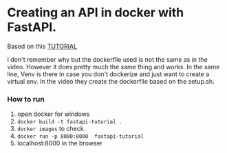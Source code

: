 # Creating an API in docker with FastAPI.
Based on this [TUTORIAL](https://www.youtube.com/watch?v=qQNGw_m8t0Y)

I don't remember why but the dockerfile used is not the same as in the video. However it does pretty much the same thing and works.
In the same line, Venv is there in case you don't dockerize and just want to create a virtual env. In the video they create the dockerfile based on the setup.sh.

### How to run

1) open docker for windows
2) `docker build -t fastapi-tutorial .`
3) `docker images` to check.
4) `docker run -p 8000:8000  fastapi-tutorial`
5) localhost:8000 in the browser
